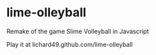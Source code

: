 # lime-olleyball
Remake of the  game Slime Volleyball in Javascript

Play it at lichard49.github.com/lime-olleyball
